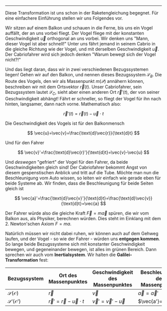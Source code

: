 ***

Diese Transformation ist uns schon in der Raketengleichung begegnet. Für eine einfachere Einführung stellen wir uns Folgendes vor.

Wir sitzen auf einem Balkon und schauen in die Ferne, bis uns ein Vogel auffällt, der an uns vorbei fliegt. Der Vogel fliege mit der konstanten Geschwindigkeit $\vec{u}$ orthogonal an uns vorbei. Wir denken uns "Mann, dieser Vogel ist aber schnell!" Unter uns fährt jemand in seinem Cabrio in die gleiche Richtung wie der Vogel, und mit derselben Geschwindigkeit $\vec{u}$. Der Cabriofahrer wird sich jedoch denken "Warum bewegt sich der Vogel nicht?!"

Und das liegt daran, dass wir in zwei verschiedenen Bezugssystemen liegen! Gehen wir auf den Balkon, und nennen dieses Bezugssystem $\mathcal{S}_{B}$. Die Route des Vogels, den wir als Massenpunkt $m(\mathcal{P})$ annähern können, beschreiben wir mit dem Ortsvektor $\vec{r}(t)$. Unser Cabriofahrer, sein Bezugssystem lautet $\mathcal{S}_C$, sieht aber einen anderen Ort $\vec{r}'(t)$, der von seiner Geschwindigkeit abhängt! Fährt er schneller, so fliegt der Vogel für ihn nach hinten, langsamer, dann nach vorne. Mathematisch also:

$$
\vec{r}'(t)=\vec{r}(t)-\vec{u}\cdot t
$$

Die Geschwindigkeit des Vogels ist für den Balkonmensch

$$
\vec{u}=\vec{v}=\frac{\text{d}\vec{r}}{\text{d}t}
$$

Und für den Fahrer

$$
\vec{v}'=\frac{\text{d}\vec{r}'}{\text{d}t}=\vec{v}-\vec{u}
$$

Und *deswegen* "gefriert" der Vogel für den Fahrer, da beide Geschwindigkeiten gleich sind! Der Cabriofahrer bekommt Angst von diesem gespenstischen Anblick und tritt auf die Tube. Möchte man nun die Beschleunigung vom Auto wissen, so leiten wir einfach wie gerade eben für beide Systeme ab. Wir finden, dass die Beschleunigung für beide Seiten gleich ist

$$
\vec{a}'=\frac{\text{d}\vec{v}'}{\text{d}t}=\frac{\text{d}\vec{v}}{\text{d}t}=\vec{a}
$$

Der Fahrer würde also die gleiche Kraft $\vec{F}=m  \vec{a}$ spüren, die wir vom Balkon aus, als Physiker, berechnen würden. Dies steht im Einklang mit dem 2. Newton'schen Axiom $F=ma$.

Natürlich müssen wir nicht dabei ruhen, wir können auch auf dem Gehweg laufen, und der Vogel - so wie der Fahrer - würden uns **entgegen kommen**. So lange beide Bezugssysteme sich mit konstanter Geschwindigkeit bewegen, und gegeneinander bewegen, ist alles im grünen Bereich. Dann sprechen wir auch vom **Inertialsystem**. Wir halten die **Galilei-Transformation** fest:

| Bezugssystem                 | Ort des Massenpunktes             | Geschwindigkeit des Massenpunktes | Beschleunigung des Massenpunktes |
| ---------------------------- | --------------------------------- | --------------------------------- | -------------------------------- |
| $\mathcal{S}(\mathcal{O})$   | $\vec{r}$                         | $\vec{v}$                         | $\vec{a}=\vec{a}'$               |
| $\mathcal{S}'(\mathcal{O}')$ | $\vec{r}'=\vec{r}-\vec{u}\cdot t$ | $\vec{v}'=\vec{v}'-\vec{u}$       | $\vec{a'}=\vec{a}$               |
